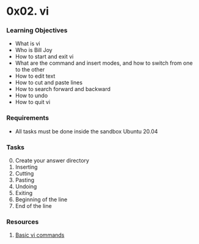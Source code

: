 # 0x02. vi

### Learning Objectives

- What is vi
- Who is Bill Joy
- How to start and exit vi
- What are the command and insert modes, and how to switch from one to the other
- How to edit text
- How to cut and paste lines
- How to search forward and backward
- How to undo
- How to quit vi

### Requirements

- All tasks must be done inside the sandbox Ubuntu 20.04


### Tasks

0. Create your answer directory
1. Inserting
2. Cutting
3. Pasting
4. Undoing
5. Exiting
6. Beginning of the line
7. End of the line

### Resources

1. [Basic vi commands](https://www.cs.colostate.edu/helpdocs/vi.html)